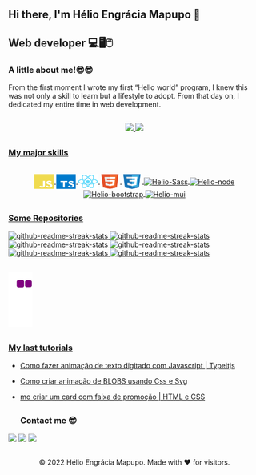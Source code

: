 ## Hi there, I'm Hélio Engrácia Mapupo 👋
## Web developer 💻🖥🖱

### A little about me!😎😎
From the first moment I wrote my first “Hello world” program, I knew this was not only a skill to learn but a lifestyle to adopt. 
From that day on, I dedicated my entire time in web development. 



##

 <div align="center">
  <a href="https://github.com/helio023">
  <img height="180em" src="https://github-readme-stats.vercel.app/api?username=helio023&show_icons=true&theme=dracula&include_all_commits=true&count_private=true"/>
  <img height="180em" src="https://github-readme-stats.vercel.app/api/top-langs/?username=helio023&layout=compact&langs_count=7&theme=dracula"/>
</div>
  
  ##
  
  ### My major skills
<div style="display: block; text-align: center; "><br>
 
  <img align="center" alt="Helio-Js" height="30" width="40" src="https://raw.githubusercontent.com/devicons/devicon/master/icons/javascript/javascript-plain.svg">
  <img align="center" alt="Helio-Ts" height="30" width="40" src="https://raw.githubusercontent.com/devicons/devicon/master/icons/typescript/typescript-plain.svg">
  <img align="center" alt="Helio-React" height="30" width="40" src="https://raw.githubusercontent.com/devicons/devicon/master/icons/react/react-original.svg">
  <img align="center" alt="Helio-HTML" height="30" width="40" src="https://raw.githubusercontent.com/devicons/devicon/master/icons/html5/html5-original.svg">
  <img align="center" alt="Helio-CSS" height="30" width="40" src="https://raw.githubusercontent.com/devicons/devicon/master/icons/css3/css3-original.svg">
  <img align="center" alt="Helio-Sass" height="30" width="40" src="https://cdn.jsdelivr.net/gh/devicons/devicon/icons/sass/sass-original.svg" />
  <img align="center" alt="Helio-node" height="30" width="40" src="https://cdn.jsdelivr.net/gh/devicons/devicon/icons/nodejs/nodejs-original.svg" />
  <img align="center" alt="Helio-bootstrap" height="30" width="40" src="https://cdn.jsdelivr.net/gh/devicons/devicon/icons/bootstrap/bootstrap-original.svg" />
  <img align="center" alt="Helio-mui" height="30" width="40"  src="https://cdn.jsdelivr.net/gh/devicons/devicon/icons/materialui/materialui-original.svg" />
</div>
  
  ##
  
  ### Some Repositories
  <img width="282" src="https://denvercoder1-github-readme-stats.vercel.app/api/pin/?username=helio023&repo=react-node-bootcamp&theme=react&bg_color=273849&title_color=F85D7F&icon_color=F8D866&hide_border=true&show_icons=false" alt="github-readme-streak-stats">
  <img width="282" src="https://denvercoder1-github-readme-stats.vercel.app/api/pin/?username=helio023&repo=node-react-advanced-auth&theme=react&bg_color=273849&title_color=F85D7F&icon_color=F8D866&hide_border=true&show_icons=false" alt="github-readme-streak-stats">
  <img width="282" src="https://denvercoder1-github-readme-stats.vercel.app/api/pin/?username=helio023&repo=github-perfil-search&theme=react&bg_color=273849&title_color=F85D7F&icon_color=F8D866&hide_border=true&show_icons=false" alt="github-readme-streak-stats">
  <img width="282" src="https://denvercoder1-github-readme-stats.vercel.app/api/pin/?username=helio023&repo=landing-page&theme=react&bg_color=273849&title_color=F85D7F&icon_color=F8D866&hide_border=true&show_icons=false" alt="github-readme-streak-stats">
  <img width="282" src="https://denvercoder1-github-readme-stats.vercel.app/api/pin/?username=helio023&repo=audio-player&theme=react&bg_color=273849&title_color=F85D7F&icon_color=F8D866&hide_border=true&show_icons=false" alt="github-readme-streak-stats">
  <img width="282" src="https://denvercoder1-github-readme-stats.vercel.app/api/pin/?username=helio023&repo=arvore-de-natal&theme=react&bg_color=273849&title_color=F85D7F&icon_color=F8D866&hide_border=true&show_icons=false" alt="github-readme-streak-stats">
   
  ##
  ![snake gif](https://github.com/helio023/helio023/blob/output/github-contribution-grid-snake.gif)
 ##
 
  ### My last tutorials

- [Como fazer animação de texto digitado com Javascript | Typeitjs](https://youtu.be/eyFX_AnGLZA)
- [Como criar animação de BLOBS usando Css e Svg](https://youtu.be/NDSlAj4PNDs)
- [mo criar um card com faixa de promoção | HTML e CSS](https://youtu.be/BGPU_t4R594)
  
  ##
  
  ### Contact me 😎
 
<div> 
  <a href="https://www.youtube.com/channel/UCT7ziRh_Mhc1cFsN_-rdn4w" target="_blank"><img src="https://img.shields.io/badge/YouTube-FF0000?style=for-the-badge&logo=youtube&logoColor=white" target="_blank"></a>
  <a href = "mailto:heliomapupo@gmail.com"><img src="https://img.shields.io/badge/-Gmail-%23333?style=for-the-badge&logo=gmail&logoColor=white" target="_blank"></a>
  <a href="https://linkedin.com/in/hélio-engrácia-mapupo-8875561b9" target="_blank"><img src="https://img.shields.io/badge/-LinkedIn-%230077B5?style=for-the-badge&logo=linkedin&logoColor=white" target="_blank"></a> 
  
  ##
 
  
  
 <p align="center"> © 2022 Hélio Engrácia Mapupo. Made with ❤️ for visitors. </p>

 
</div>

